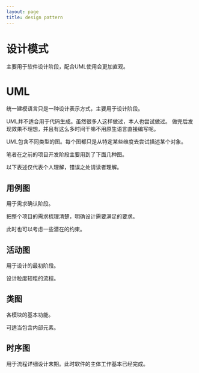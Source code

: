 ```yaml
---
layout: page
title: design pattern
---
```


# 设计模式

主要用于软件设计阶段，配合UML使用会更加直观。

# UML

统一建模语言只是一种设计表示方式，主要用于设计阶段。

UML并不适合用于代码生成。虽然很多人这样做过，本人也尝试做过。
做完后发现效果不理想，并且有这么多时间干嘛不用原生语言直接编写呢。

UML包含不同类型的图。每个图都只是从特定某些维度去尝试描述某个对象。

笔者在之前的项目开发阶段主要用到了下面几种图。

以下表述仅代表个人理解，错误之处请读者理解。

## 用例图

用于需求确认阶段。

把整个项目的需求梳理清楚，明确设计需要满足的要求。

此时也可以考虑一些潜在的约束。

## 活动图

用于设计的最初阶段。

设计粒度较粗的流程。

## 类图

各模块的基本功能。

可适当包含内部元素。

## 时序图

用于流程详细设计末期。此时软件的主体工作基本已经完成。
